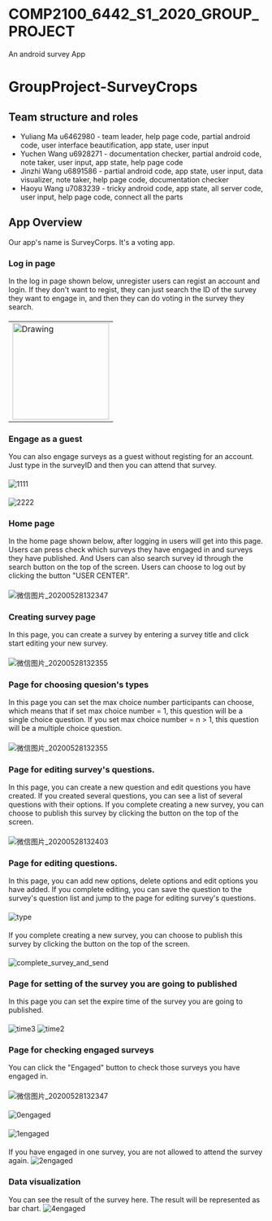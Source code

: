 # COMP2100_6442_S1_2020_GROUP_PROJECT
An android survey App

# GroupProject-SurveyCrops
## Team structure and roles
* Yuliang Ma u6462980 -  team leader, help page code, partial android code, user interface beautification, app state, user input
* Yuchen Wang u6928271 - documentation checker, partial android code, note taker, user input, app state, help page code
* Jinzhi Wang u6891586 - partial android code, app state, user input, data visualizer, note taker, help page code, documentation checker
* Haoyu Wang  u7083239 - tricky android code, app state, all server code, user input, help page code, connect all the parts


## App Overview
Our app's name is SurveyCorps. It's a voting app. 
### Log in page
In the log in page shown below, unregister users can regist an account and login. If they don't want to regist, they can just search the ID of the survey they want to engage in, and then they can do voting in the survey they search.
#### 

<table><tr>
<td> <img src="https://i.loli.net/2020/05/29/fLw1Zej27cmEHGD.jpg" alt="Drawing" style="width: 190px;"/> </td>
</tr></table>

### Engage as a guest
You can also engage surveys as a guest without registing for an account.
Just type in the surveyID and then you can attend that survey.

####
![1111](uploads/7fe826863905bcd6bd16c487fdc1961b/1111.jpg)
####
![2222](uploads/838b81569549409abb59d0d29f7336c8/2222.jpg)
####

### Home page
In the home page shown below, after logging in users will get into this page. Users can press check which surveys they have engaged in and surveys they have published. And  Users can also search survey id through the search button on the top of the screen. Users can choose to log out by clicking the button "USER CENTER".

####
![微信图片_20200528132347](uploads/5228e3e2e3bf95fdcb34618c161ff8ee/微信图片_20200528132347.jpg)

### Creating survey page
In this page, you can create a survey by entering a survey title and click start editing your new survey.
####
![微信图片_20200528132355](uploads/b6d097dc9159793c0649313b68f2596c/微信图片_20200528132355.jpg)

### Page for choosing quesion's types
In this page you can set the max choice number participants can choose, which means that 
if set max choice number = 1, this question will be a single choice question.
If you set max choice number = n > 1, this question will be a multiple choice question.
#### 
![微信图片_20200528132355](uploads/0f3b10e0c4e846e43edf0cb1a8415e67/微信图片_20200528132355.jpg)

### Page for editing survey's questions.
In this page, you can create a new question and edit questions you have created. If you created several questions, you can see a list of several questions with their options.
If you complete creating a new survey, you can choose to publish this survey by clicking the button on the top of the screen.
#### 
![微信图片_20200528132403](uploads/7eec3d4b4037b01c81d43f84553de145/微信图片_20200528132403.jpg)

### Page for editing questions.
In this page, you can add new options, delete options and edit options you have added. 
If you complete editing, you can save the question to the survey's question list and jump to the page for editing survey's questions.
#### 

![type](uploads/48460493756d410f8cd1d2c8c3e95b19/type.jpg)
####
If you complete creating a new survey, you can choose to publish this survey by clicking the button on the top of the screen.
####
![complete_survey_and_send](uploads/a8a65a87b45813d770445992a83d225a/complete_survey_and_send.jpg)


### Page for setting of the survey you are going to published
In this page you can set the expire time of the survey you are going to published. 
#### 
![time3](uploads/dc06b438e353ed9c78dd0fa8d737e8d8/time3.jpg)
![time2](uploads/ca51ffd26497a425ba7cf12acdffd179/time2.jpg)

### Page for checking engaged surveys
You can click the "Engaged" button to check those surveys you have engaged in.
####
![微信图片_20200528132347](uploads/8c25c945eac272cf12602616068b136b/微信图片_20200528132347.jpg)
####
![0engaged](uploads/33c43ad844ca7cd1a462d1d7460a8647/0engaged.jpg)
####
![1engaged](uploads/be03dfc73c256fbcd1a76737a71ab695/1engaged.jpg)

#### 
If you have engaged in one survey, you are not allowed to attend the survey again.
![2engaged](uploads/ff70d5eaf83ed6a58ee2ebe70019821d/2engaged.jpg)

### Data visualization
You can see the result of the survey here. The result will be represented as bar chart.
![4engaged](uploads/56c0f45816640d0db815b7b195355f59/4engaged.jpg)